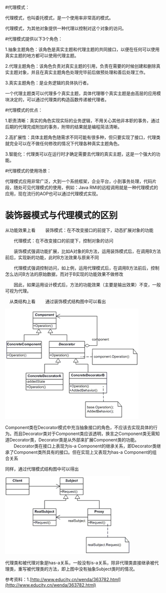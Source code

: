 
#代理模式：

代理模式，也叫委托模式，是一个使用率非常高的模式。

代理模式，为其他对象提供一种代理以控制对这个对象的访问。

#代理模式提供以下3个角色：

1.抽象主题角色：该角色是真实主题和代理主题的共同接口，以便在任何可以使用真实主题的地方都可以使用代理主题。

2.代理主题角色：该角色负责对真实主题的引用，负责在需要的时候创建和删除真实主题对象，并且在真实主题角色处理完毕前后做预处理和善后处理工作。

3.真实主题角色：是业务逻辑的具体执行者。



一个代理主题类可以代理多个真实主题，具体代理哪个真实主题是由高层的应用模块决定的，可以通过代理类的构造函数传递被代理者。


#代理模式的优点：

1.职责清晰：真实的角色实现实际的业务逻辑，不用关心其他非本职的事务，通过后期的代理完成附加的事务，附带的结果就是编程简洁清晰。

2.高扩展性：具体主题角色随需求不同可能有很多种，但只要实现了接口，代理类就完全可以在不做任何修改的情况下代理各种真实主题角色。

3.智能化：代理类可以在运行时才确定需要去代理的真实主题，这是一个强大的功能。


#代理模式的使用场景：

代理模式应用非常广泛，大到一个系统框架，企业平台，小到事务处理，代码片段，随处可见代理模式的使用，例如：Java RMI的远程调用就是一种代理模式的应用，现在流行的AOP也可以通过代理模式实现。


# 装饰器模式与代理模式的区别

从功能效果上看
　　装饰模式：在不改变接口的前提下，动态扩展对象的功能

　　代理模式：在不改变接口的前提下，控制对象的访问

　　装饰模式强调功能扩展，比如A对象的B方法，运用装饰模式后，在调用B方法前后，实现新的功能，此时B方法效果与原来不同

　　代理模式强调控制访问，如上例，运用代理模式后，在调用B方法前后，控制怎么访问B方法的原始数据，而对于B实现的功能效果不做修改

　　因此，如果运用设计模式后，方法的功能效果（主要是输出效果）不变，一般可视为代理。

　从类结构上看
　　通过装饰模式结构图中可以看出

![](9297010439.gif)

Component类在Decorator模式中充当抽象接口的角色，不应该去实现具体的行为。而且Decorator类对于Component类应该透明，换言之Component类无需知道Decorator类，Decorator类是从外部来扩展Component类的功能。
　　Decorator类在接口上表现为is-a Component的继承关系，即Decorator类继承了Component类所具有的接口。但在实现上又表现为has-a Component的组合关系


同样，通过代理模式结构图中可以得出


![](9298010439.gif)

代理类和被代理对象是has-a关系，一般没有is-a关系，除非代理类直接继承被代理类，重写被代理类的方法，即上图中没有抽象Subject类时的情况。


参考资料：1.[http://www.educity.cn/wenda/363782.html](http://www.educity.cn/wenda/363782.html)
